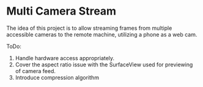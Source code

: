 # Multi Camera Stream

The idea of this project is to allow streaming frames from multiple accessible cameras to the remote machine, utilizing a phone as a web cam.

ToDo:

1. Handle hardware access appropriately.
2. Cover the aspect ratio issue with the SurfaceView used for previewing of camera feed.
3. Introduce compression algorithm